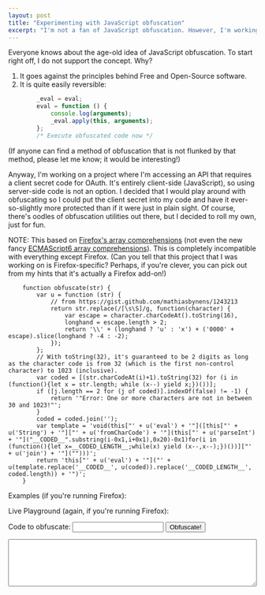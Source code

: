 ```yaml
---
layout: post
title: "Experimenting with JavaScript obfuscation"
excerpt: "I'm not a fan of JavaScript obfuscation. However, I'm working on an entirely client-side (JavaScript) project, and I decided that I would play around with obfuscating so I could put the client secret into my code and have it ever-so-slightly more protected than if it were just in plain sight."
---
```

Everyone knows about the age-old idea of JavaScript obfuscation. To start right off, I do not support the concept. Why?

1. It goes against the principles behind Free and Open-Source software.
2. It is quite easily reversible:

```javascript
        _eval = eval;
        eval = function () {
            console.log(arguments);
            _eval.apply(this, arguments);
        };
        /* Execute obfuscated code now */
```

(If anyone can find a method of obfuscation that is not flunked by that method, please let me know; it would be interesting!)

Anyway, I'm working on a project where I'm accessing an API that requires a client secret code for OAuth. It's entirely client-side (JavaScript), so using server-side code is not an option. I decided that I would play around with obfuscating so I could put the client secret into my code and have it ever-so-slightly more protected than if it were just in plain sight. Of course, there's oodles of obfuscation utilities out there, but I decided to roll my own, just for fun.

<!-- see more -->

NOTE: This based on [Firefox's array comprehensions](https://developer.mozilla.org/en-US/docs/Web/JavaScript/Reference/Operators/Array_comprehensions#Differences_to_the_older_JS1.7.2FJS1.8_comprehensions) (not even the new fancy [ECMAScript6 array comprehensions](https://developer.mozilla.org/en-US/docs/Web/JavaScript/Reference/Operators/Array_comprehensions)). This is completely incompatible with everything except Firefox. (Can you tell that this project that I was working on is Firefox-specific? Perhaps, if you're clever, you can pick out from my hints that it's actually a Firefox add-on!)

<script type="text/javascript">
"use strict";
function obfuscate(str) {
    var u = function (str) {
        return str.replace(/[\s\S]/g, function(character) {
            var escape = character.charCodeAt().toString(16),
            longhand = escape.length > 2;
            return '\\' + (longhand ? 'u' : 'x') + ('0000' + escape).slice(longhand ? -4 : -2);
        });
    };
    var coded = [(str.charCodeAt(i)+1).toString(32) for (i in (function(){let x = str.length; while (x--) yield x;})())];
    if ([j.length == 2 for (j of coded)].indexOf(false) != -1) {
        return '"Error: One or more characters are not in between 30 and 1023!"';
    }
    coded = coded.join('');
    var template = 'void(this["' + u('eval') + '"]([this["' + u('String') + '"]["' + u('fromCharCode') + '"](this["' + u('parseInt') + '"]("__CODED__".substring(i-0x1,i+0x1),0x20)-0x1)for(i in (function(){let x=__CODED_LENGTH__;while(x) yield (x--,x--);})())]["' + u('join') + '"]("")))';
    return 'this["' + u('eval') + '"]("' + u(template.replace('__CODED__', u(coded)).replace('__CODED_LENGTH__', coded.length)) + '")';
}
window.addEventListener("load", function () {
    [
        'const mySecret = "ABCDE:fghijkl.12345";',
        'console.log("' + String.fromCharCode(1022) + '");',
        '"\n"'
    ].forEach(function (example) {
        var code = document.createElement("code");
        code.textContent = example;
        var span = document.createElement("span");
        span.textContent = ": " + obfuscate(example);
        var li = document.createElement("li");
        li.appendChild(code);
        li.appendChild(span);
        document.getElementById("examples").appendChild(li);
    });
    document.getElementById("obfuscate").addEventListener("click", function () {
        document.getElementById("from_obfuscate").value = obfuscate(document.getElementById("to_obfuscate").value);
    }, false);
}, false);
</script>

        function obfuscate(str) {
            var u = function (str) {
                // from https://gist.github.com/mathiasbynens/1243213
                return str.replace(/[\s\S]/g, function(character) {
                    var escape = character.charCodeAt().toString(16),
                    longhand = escape.length > 2;
                    return '\\' + (longhand ? 'u' : 'x') + ('0000' + escape).slice(longhand ? -4 : -2);
                });
            };
            // With toString(32), it's guaranteed to be 2 digits as long as the character code is from 32 (which is the first non-control character) to 1023 (inclusive).
            var coded = [(str.charCodeAt(i)+1).toString(32) for (i in (function(){let x = str.length; while (x--) yield x;})())];
            if ([j.length == 2 for (j of coded)].indexOf(false) != -1) {
                return '"Error: One or more characters are not in between 30 and 1023!"';
            }
            coded = coded.join('');
            var template = 'void(this["' + u('eval') + '"]([this["' + u('String') + '"]["' + u('fromCharCode') + '"](this["' + u('parseInt') + '"]("__CODED__".substring(i-0x1,i+0x1),0x20)-0x1)for(i in (function(){let x=__CODED_LENGTH__;while(x) yield (x--,x--);})())]["' + u('join') + '"]("")))';
            return 'this["' + u('eval') + '"]("' + u(template.replace('__CODED__', u(coded)).replace('__CODED_LENGTH__', coded.length)) + '")';
        }

Examples (if you're running Firefox):

<ul id="examples"></ul>

Live Playground (again, if you're running Firefox):

<p><label for="to_obfuscate">Code to obfuscate: </label><input id="to_obfuscate"> <button id="obfuscate">Obfuscate!</button></p>
<p><textarea id="from_obfuscate" style="width: 100%;" rows="6"></textarea></p>
